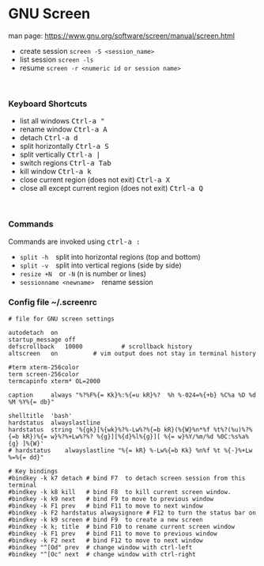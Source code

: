 # GNU Screen

man page: https://www.gnu.org/software/screen/manual/screen.html


- create session `screen -S <session_name>`  
- list session  `screen -ls`   
- resume `screen -r <numeric id or session name>`  


<br>

### Keyboard Shortcuts
 - list all windows <kbd>Ctrl-a  "</kbd>
 - rename window <kbd>Ctrl-a  A</kbd>
 - detach <kbd>Ctrl-a  d</kbd>
 - split horizontally <kbd>Ctrl-a  S</kbd>
 - split vertically <kbd>Ctrl-a  |</kbd>
 - switch regions <kbd>Ctrl-a Tab</kbd>
 - kill window <kbd>Ctrl-a  k</kbd>
 - close current region (does not exit) <kbd>Ctrl-a  X</kbd>
 - close all except current region (does not exit) <kbd>Ctrl-a  Q</kbd>
 
 <br>

### Commands
Commands are invoked using <kbd>ctrl-a  :</kbd> 

 - `split -h` &ensp; split into horizontal regions (top and bottom)
 - `split -v` &ensp; split into vertical regions (side by side)
 - `resize +N` &ensp; or `-N` (n is number or lines)
 - `sessionname <newname>` &ensp; rename session


### Config file ~/.screenrc
```
# file for GNU screen settings

autodetach 	on 
startup_message off
defscrollback 	10000			# scrollback history
altscreen 	on			# vim output does not stay in terminal history

#term xterm-256color
term screen-256color
termcapinfo xterm* OL=2000

caption 	always "%?%F%{= Kk}%:%{=u kR}%?  %h %-024=%{+b} %C%a %D %d %M %Y%{= db}"

shelltitle 	'bash'
hardstatus 	alwayslastline
hardstatus 	string '%{gk}[%{wk}%?%-Lw%?%{=b kR}(%{W}%n*%f %t%?(%u)%?%{=b kR})%{= w}%?%+Lw%?%? %{g}][%{d}%l%{g}][ %{= w}%Y/%m/%d %0C:%s%a%{g} ]%{W}'
# hardstatus 	alwayslastline "%{= kR} %-Lw%{=b Kk} %n%f %t %{-}%+Lw %=%{= dd}"

# Key bindings
#bindkey -k k7 detach # bind F7  to detach screen session from this terminal
#bindkey -k k8 kill   # bind F8  to kill current screen window.
#bindkey -k k9 next   # bind F9 to move to previous window
#bindkey -k F1 prev   # bind F11 to move to next window
#bindkey -k F2 hardstatus alwaysignore # F12 to turn the status bar on
#bindkey -k k9 screen # bind F9  to create a new screen
#bindkey -k k; title  # bind F10 to rename current screen window
#bindkey -k F1 prev   # bind F11 to move to previous window
#bindkey -k F2 next   # bind F12 to move to next window
#bindkey "^[Od" prev  # change window with ctrl-left
#bindkey "^[Oc" next  # change window with ctrl-right

```
